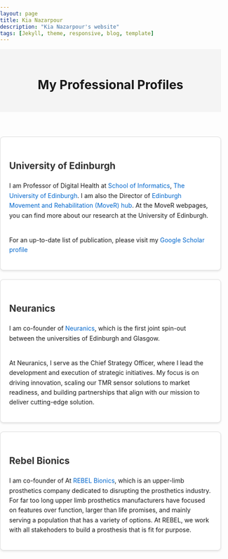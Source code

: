 ```yaml
---
layout: page
title: Kia Nazarpour
description: "Kia Nazarpour's website"
tags: [Jekyll, theme, responsive, blog, template]
---
```


<head>
    <meta charset="UTF-8">
    <meta name="viewport" content="width=device-width, initial-scale=1.0">
    <style>
        body {
            margin: 0;
            padding: 0;
            line-height: 1.6;
        }
        header {
            background-color: #f4f4f4;
            padding: 20px;
            text-align: center;
        }
        section {
            margin: 20px auto;
            padding: 20px;
            max-width: 800px;
            border: 1px solid #ddd;
            border-radius: 8px;
            background-color: #fff;
            box-shadow: 0 2px 4px rgba(0, 0, 0, 0.1);
        }
        h2 {
            color: #333;
        }
        a {
            color: #0066cc;
            text-decoration: none;
        }
        a:hover {
            text-decoration: underline;
        }
    </style>
</head>
<body>

<header>
    <h1>My Professional Profiles</h1>
</header>

<section>
    <h2>University of Edinburgh</h2>
    <p style="padding-bottom: 20px;"> I am Professor of Digital Health at 
        <a href="https://www.ed.ac.uk/informatics" target="_blank">School of Informatics</a>, 
        <a href="https://www.ed.ac.uk/" target="_blank">The University of Edinburgh</a>. I am also the Director of <a href="https://mover.ed.ac.uk" target="_blank">Edinburgh Movement and Rehabilitation (MoveR) hub</a>. At the MoveR webpages, you can find more about our research at the University of Edinburgh.
    </p>
    <p> For an up-to-date list of publication, please visit my <a href="https://scholar.google.com/citations?hl=en&user=ZEtKYf8AAAAJ&view_op=list_works&sortby=pubdate" target="_blank">Google Scholar profile</a> 
    </p>
</section>

<section>
    <h2>Neuranics</h2>
    <p style="padding-bottom: 20px;"> I am co-founder of <a href="https://neuranics.com" target="_blank">Neuranics</a>, which is the first joint spin-out between the universities of Edinburgh and Glasgow. </p>
    <p> At Neuranics, I serve as the Chief Strategy Officer, where I lead the development and execution of strategic initiatives. My focus is on driving innovation, scaling our TMR sensor solutions to market readiness, and building partnerships that align with our mission to deliver cutting-edge solution.
    </p>
</section>

<section>
    <h2>Rebel Bionics</h2>
    <p> I am co-founder of At <a href="https://rebelbionics.com" target="_blank">REBEL Bionics</a>, which is an upper-limb prosthetics company dedicated to disrupting the prosthetics industry. For far too long upper limb prosthetics manufacturers have focused on features over function, larger than life promises, and mainly serving a population that has a variety of options. At REBEL, we work with all stakehoders to build a prosthesis that is fit for purpose.</p>
</section>

</body>

